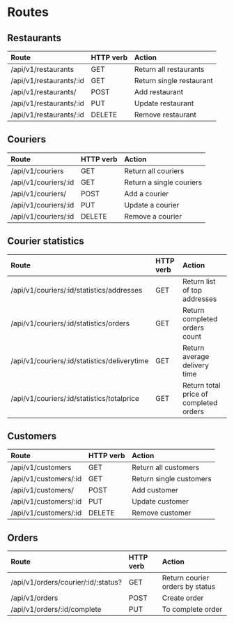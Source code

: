 # Routes

## Restaurants
| Route | HTTP verb | Action |
| :- | :- | :- |
| /api/v1/restaurants | GET | Return all restaurants |
| /api/v1/restaurants/:id | GET | Return single restaurant |
| /api/v1/restaurants/ | POST | Add restaurant |
| /api/v1/restaurants/:id | PUT | Update restaurant |
| /api/v1/restaurants/:id | DELETE | Remove restaurant |

## Couriers
| Route | HTTP verb | Action |
| :- | :- | :- |
| /api/v1/couriers | GET | Return all couriers |
| /api/v1/couriers/:id | GET | Return a single couriers |
| /api/v1/couriers/ | POST | Add a courier |
| /api/v1/couriers/:id | PUT | Update a courier |
| /api/v1/couriers/:id | DELETE | Remove a courier |

## Courier statistics
| Route | HTTP verb | Action |
| :- | :- | :- |
| /api/v1/couriers/:id/statistics/addresses | GET | Return list of top addresses |
| /api/v1/couriers/:id/statistics/orders | GET | Return completed orders count |
| /api/v1/couriers/:id/statistics/deliverytime | GET | Return average delivery time |
| /api/v1/couriers/:id/statistics/totalprice | GET | Return total price of completed orders |

## Customers
| Route | HTTP verb | Action |
| :- | :- | :- |
| /api/v1/customers | GET | Return all customers |
| /api/v1/customers/:id | GET | Return single customers |
| /api/v1/customers/ | POST | Add customer |
| /api/v1/customers/:id | PUT | Update customer |
| /api/v1/customers/:id | DELETE | Remove customer |

## Orders
| Route | HTTP verb | Action |
| :- | :- | :- |
| /api/v1/orders/courier/:id/:status? | GET | Return courier orders by status |
| /api/v1/orders | POST | Create order |
| /api/v1/orders/:id/complete | PUT | To complete order |